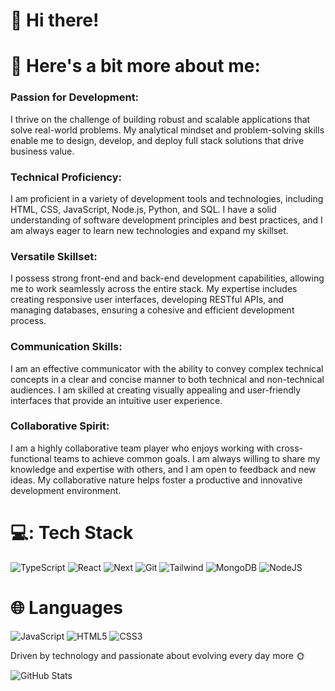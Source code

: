  # :wave: Hi there!

# :rocket: Here's a bit more about me: 
### Passion for Development:
I thrive on the challenge of building robust and scalable applications that solve real-world problems. My analytical mindset and problem-solving skills enable me to design, develop, and deploy full stack solutions that drive business value.

### Technical Proficiency:
I am proficient in a variety of development tools and technologies, including HTML, CSS, JavaScript, Node.js, Python, and SQL. I have a solid understanding of software development principles and best practices, and I am always eager to learn new technologies and expand my skillset.

### Versatile Skillset:
I possess strong front-end and back-end development capabilities, allowing me to work seamlessly across the entire stack. My expertise includes creating responsive user interfaces, developing RESTful APIs, and managing databases, ensuring a cohesive and efficient development process.

### Communication Skills:
I am an effective communicator with the ability to convey complex technical concepts in a clear and concise manner to both technical and non-technical audiences. I am skilled at creating visually appealing and user-friendly interfaces that provide an intuitive user experience.

### Collaborative Spirit:
I am a highly collaborative team player who enjoys working with cross-functional teams to achieve common goals. I am always willing to share my knowledge and expertise with others, and I am open to feedback and new ideas. My collaborative nature helps foster a productive and innovative development environment.

# 💻: Tech Stack 
![TypeScript](https://img.shields.io/badge/TypeScript-007ACC?style=for-the-badge&logo=typescript&logoColor=white) ![React](https://img.shields.io/badge/React-20232A?style=for-the-badge&logo=react&logoColor=61DAFB)
 ![Next](https://img.shields.io/badge/Next-black?style=for-the-badge&logo=next.js&logoColor=white) ![Git](https://img.shields.io/badge/GIT-E44C30?style=for-the-badge&logo=git&logoColor=white) ![Tailwind](https://img.shields.io/badge/tailwindcss-%2338B2AC.svg?style=for-the-badge&logo=tailwind-css&logoColor=white) ![MongoDB](https://img.shields.io/badge/MongoDB-%234ea94b.svg?style=for-the-badge&logo=mongodb&logoColor=white) ![NodeJS](https://img.shields.io/badge/node.js-6DA55F?style=for-the-badge&logo=node.js&logoColor=white)

# :globe_with_meridians: Languages
![JavaScript](https://img.shields.io/badge/javascript-%23323330.svg?style=for-the-badge&logo=javascript&logoColor=%23F7DF1E) ![HTML5](https://img.shields.io/badge/html5-%23E34F26.svg?style=for-the-badge&logo=html5&logoColor=white) ![CSS3](https://img.shields.io/badge/css3-%231572B6.svg?style=for-the-badge&logo=css3&logoColor=white)

Driven by technology and passionate about evolving every day more :sun_with_face:

![GitHub Stats](https://github-readme-stats.vercel.app/api?username=Themeuz&theme=transparent&bg_color=000&border_color=30A3DC&show_icons=true&icon_color=30A3DC&title_color=E94D5F&text_color=FFF)
